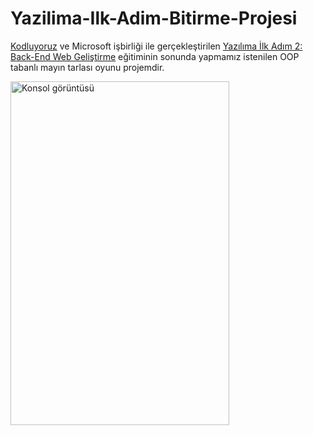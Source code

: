 # Yazilima-Ilk-Adim-Bitirme-Projesi

[Kodluyoruz](https://kodluyoruz.org/) ve Microsoft işbirliği ile gerçekleştirilen [Yazılıma İlk Adım 2: Back-End Web Geliştirme](https://kodluyoruz.org/yazilima-ilk-adimii-5-farkli-baslangic-programi/) eğitiminin sonunda yapmamız istenilen 
OOP tabanlı mayın tarlası oyunu projemdir.

<img src="https://resmim.net/cdn/2023/11/29/ZEHh8M.png" alt="Konsol görüntüsü" width="350" height="550">
